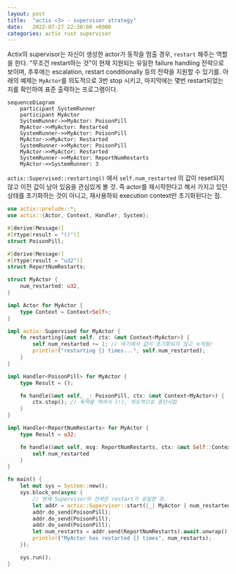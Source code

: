 ```yaml
---
layout: post
title:  "actix <3> - supervisor strategy"
date:   2022-07-27 22:30:00 +0900
categories: actix rust supervisor
---
```


Actix의 supervisor는 자신이 생성한 actor가 동작을 멈출 경우, 
`restart` 해주는 역할을 한다. "무조건 restart하는 것"이 현재 지원되는 유일한
failure handling 전략으로 보이며, 추후에는 escalation, restart conditionally 등의
전략을 지원할 수 있기를. 
아래의 예제는 `MyActor`를 의도적으로 3번 stop 시키고, 
마지막에는 몇번 restart되었는지를 확인하여 표준 출력하는 프로그램이다.

```mermaid
sequenceDiagram
    participant SystemRunner
    participant MyActor
    SystemRunner->>MyActor: PoisonPill
    MyActor->>MyActor: Restarted
    SystemRunner->>MyActor: PoisonPill
    MyActor->>MyActor: Restarted
    SystemRunner->>MyActor: PoisonPill
    MyActor->>MyActor: Restarted
    SystemRunner->>MyActor: ReportNumRestarts
    MyActor->>SystemRunner: 3
```

`actix::Supervised::restarting()` 에서 `self.num_restarted` 의
값이 reset되지 않고 이전 값이 남아 있음을 관심있게 볼 것. 
즉 actor를 재시작한다고 해서 가지고 있던 상태를 초기화하는 것이 아니고, 
재사용하되 execution context만 초기화된다는 점. 


```rust
use actix::prelude::*;
use actix::{Actor, Context, Handler, System};

#[derive(Message)]
#[rtype(result = "()")]
struct PoisonPill;

#[derive(Message)]
#[rtype(result = "u32")]
struct ReportNumRestarts;

struct MyActor {
    num_restarted: u32,
}

impl Actor for MyActor {
    type Context = Context<Self>;
}

impl actix::Supervised for MyActor {
    fn restarting(&mut self, ctx: &mut Context<MyActor>) {
        self.num_restarted += 1; // 여기에서 값이 초기화되지 않고 누적됨!
        println!("restarting {} times...", self.num_restarted);
    }
}

impl Handler<PoisonPill> for MyActor {
    type Result = ();

    fn handle(&mut self, _: PoisonPill, ctx: &mut Context<MyActor>) {
        ctx.stop(); // 독약을 먹여서 (!), 의도적으로 중단시킴
    }
}

impl Handler<ReportNumRestarts> for MyActor {
    type Result = u32;

    fn handle(&mut self, msg: ReportNumRestarts, ctx: &mut Self::Context) -> Self::Result {
        self.num_restarted
    }
}

fn main() {
    let mut sys = System::new();
    sys.block_on(async {
        // 현재 Supervisor의 전략은 restart가 유일한 듯.
        let addr = actix::Supervisor::start(|_| MyActor { num_restarted: 0 });
        addr.do_send(PoisonPill);
        addr.do_send(PoisonPill);
        addr.do_send(PoisonPill);
        let num_restarts = addr.send(ReportNumRestarts).await.unwrap();
        println!("MyActor has restarted {} times", num_restarts);
    });

    sys.run();
}
```